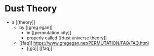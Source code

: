 # Dust Theory

- a [[theory]]
	- by [[greg egan]]
		- in [[permutation city]]
		- properly called [[dust universe theory]]
	- [[faq]] https://www.gregegan.net/PERMUTATION/FAQ/FAQ.html
		- [[go]] [[faq]]

